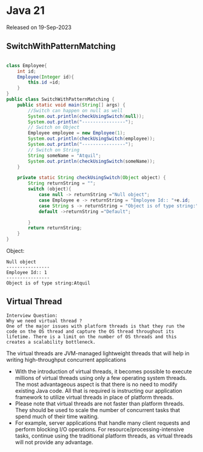 # Java 21
Released on 19-Sep-2023

## SwitchWithPatternMatching

```java

class Employee{
    int id;
    Employee(Integer id){
        this.id =id;
    }
}
public class SwitchWithPatternMatching {
    public static void main(String[] args) {
        //Switch can happen on null as well
        System.out.println(checkUsingSwitch(null));
        System.out.println("----------------");
        // Switch on Object
        Employee employee = new Employee(1);
        System.out.println(checkUsingSwitch(employee));
        System.out.println("----------------");
        // Switch on String
        String someName = "Atquil";
        System.out.println(checkUsingSwitch(someName));
    }

    private static String checkUsingSwitch(Object object) {
        String returnString = "";
        switch (object){
            case null -> returnString ="Null object";
            case Employee e -> returnString = "Employee Id:: "+e.id;
            case String s -> returnString = "Object is of type string:"+s;
            default ->returnString ="Default";

        }
        return returnString;
    }
}


```
Object:

```text
Null object
----------------
Employee Id:: 1
----------------
Object is of type string:Atquil
```

## Virtual Thread

```text
Interview Question: 
Why we need virtual thread ?
One of the major issues with platform threads is that they run the code on the OS thread and capture the OS thread throughout its lifetime. There is a limit on the number of OS threads and this creates a scalability bottleneck.
```
The virtual threads are JVM-managed lightweight threads that will help in writing high-throughput concurrent applications

- With the introduction of virtual threads, it becomes possible to execute millions of virtual threads using only a few operating system threads. The most advantageous aspect is that there is no need to modify existing Java code. All that is required is instructing our application framework to utilize virtual threads in place of platform threads.
- Please note that virtual threads are not faster than platform threads. They should be used to scale the number of concurrent tasks that spend much of their time waiting.
- For example, server applications that handle many client requests and perform blocking I/O operations. For resource/processing-intensive tasks, continue using the traditional platform threads, as virtual threads will not provide any advantage.


